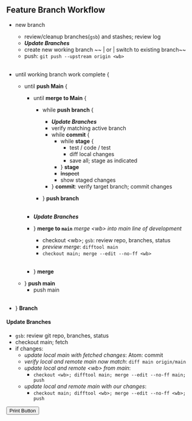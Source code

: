 ## Feature Branch Workflow

- new branch
  - review/cleanup branches(`gsb`) and stashes; review log
  - ***Update Branches***
  - create new working branch ~~ | or | switch to existing branch~~
  - push: `git push --upstream origin <wb>`<br/><br/>

- until working branch work complete {
  - until **push Main** {
    - until **merge to Main** {

      - while **push branch** {
        - ***Update Branches***
        - verify matching active branch
        - while **commit** {
          - while **stage** {
            - test / code / test
            - diff local changes
            - save all; stage as indicated
          - } **stage**
          - ~~Inspect~~
          - show staged changes
        - } **commit**: verify target branch; commit changes

      - } **push branch**
<br/><br/>
    - ***Update Branches***
    - } **merge to `main`** *merge &lt;wb&gt; into main line of development*
      - checkout &lt;wb&gt;; `gsb`: review repo, branches, status
      - *preview merge*: `difftool main`
      - `checkout main; merge --edit --no-ff <wb>`<br><br>
    - } **merge**
  - } **push main**
    - push main<br><br>

- } **Branch**

#### Update Branches
- `gsb`: review git repo, branches, status
- checkout main; fetch
- if changes:
  - *update local main with fetched changes*: Atom: commit
  - *verify local and remote main now match*: `diff main origin/main`
  - *update local and remote &lt;wb&gt; from main*:
    - `checkout <wb>; difftool main; merge --edit --no-ff main; push`
  - *update local and remote main with our changes*:
    - `checkout main; difftool <wb>; merge --edit --no-ff <wb>; push`

<button onclick="window.print()">Print Button</button>

